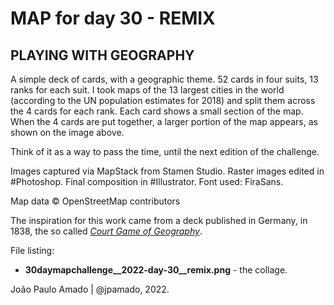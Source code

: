 <h1>MAP for day 30 - REMIX</h1>
<h2>PLAYING WITH GEOGRAPHY</h2>
<p>A simple deck of cards, with a geographic theme. 52 cards in four suits, 13 ranks for each suit. I took maps of the 13 largest cities in the world (according to the UN population estimates for 2018) and split them across the 4 cards for each rank. Each card shows a small section of the map. When the 4 cards are put together, a larger portion of the map appears, as shown on the image above.</p>
<p>Think of it as a way to pass the time, until the next edition of the challenge.</p>
<p>Images captured via MapStack from Stamen Studio. Raster images edited in #Photoshop. Final composition in #Illustrator. Font used: FiraSans.</p>
<p>Map data © OpenStreetMap contributors</p>
<p>The inspiration for this work came from a deck published in Germany, in 1838, the so called <a href="https://commons.wikimedia.org/wiki/Category:Court_game_of_geography"><i>Court Game of Geography</i></a>. 
<p>File listing:</p>
<ul>
  <li><b>30daymapchallenge__2022-day-30__remix.png</b> - the collage.</li>
  </ul>
<p>João Paulo Amado | @jpamado, 2022.</p>
